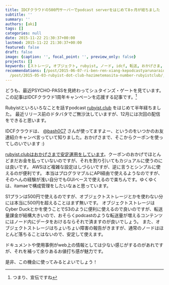 ```yaml
---
title: IDCFクラウドの500円サーバーでpodcast serverをはじめて8ヶ月が経ちました
subtitle: ''
summary: ''
authors: [aki]
tags: []
categories: null
date: 2015-11-22 21:30:37+00:00
lastmod: 2015-11-22 21:30:37+00:00
featured: false
draft: false
image: {caption: '', focal_point: '', preview_only: false}
projects: []
keywords: [ストレージ, オブジェクト, rubyist, ノード, idcf, 転送, おかげさま, クラウド, '500', club]
recommendations: [/post/2015-06-07-ri-ben-ren-xiang-kepodcastyarunaraidcfkuraudogaliang-sasou/,
  /post/2015-05-03-rubyist-dot-club-hazimetemasita-number-rubyistclub/, /post/2015-12-30-2015nian-wozhen-rifan-tute/]
---
```

どうも、最近PSYCHO-PASSを見終わってシュタインズ・ゲートを見ています。 この記事はIDCFクラウド1周年キャンペーンを応援する記事です。[^1] 

Rubyistといろいろなことを話すpodcast [rubyist.club](http://rubyist.club/) をはじめて半年経ちました。 最近リリース前のドタバタでご無沙汰していますが、12月には次回の配信をできると思います。

IDCFクラウドは、 [@bash0C7](https://twitter.com/bash0C7) さんが使ってますよー、というのをいつかのお友達紹介キャンペ言っていて知りました。おかげさまで、そこからクーポンを使ってしのいでいます :)

[rubyist.clubはおかげさまで安定運用をしています](https://chezo.uno/post/2015-06-07-ri-ben-ren-xiang-kepodcastyarunaraidcfkuraudogaliang-sasou)。クーポンのおかげでほとんどまだお金を払っていないのですが、それを割り引いてもカジュアルに使うのには良いです。 AWSほど複雑な設定はしづらいですが、逆に言うとシンプルに使えるのが便利です。 本当はプログラマブルにAPI経由で使えるようなのですが、そのへんの経験が浅い自分でもGUIベースで使えるので楽ちんです。ゆくゆくは、itamaeで構成管理をしたいなぁと思っています。

S1プランは500円で使えるのですが、オブジェクトストレージとかを使わない分には本当に500円を超えることはまず無いです。 オブジェクトストレージはCyber Duckとかを使うことでS3のように便利に使えるので良いのですが、転送量課金が結構大きいので、おそらくpodcastのような転送量が増えるコンテンツにはノード内にデータをおけるならそれで済ますのが良いでしょう。 また、オブジェクトストレージはちょいちょい障害の報告がきますが、通常のノードはほとんど落ちることはないので、安定して使えます。

ドキュメントや使用事例がweb上の情報としては少ない感じがするのがあれですが、それを補って余りあるお値打ち感が魅力です。

是非、この機会に使ってみるとよいでしょう！

[^1]: つまり、宣伝ですね


